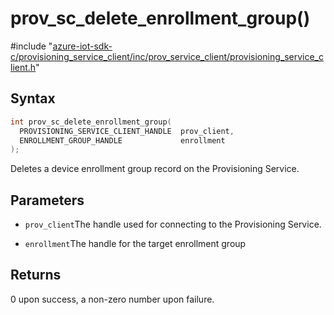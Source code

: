 # prov_sc_delete_enrollment_group()

\#include "[azure-iot-sdk-c/provisioning_service_client/inc/prov_service_client/provisioning_service_client.h](../iot-c-ref-provisioning-service-client-h.md)"  

## Syntax

```C
int prov_sc_delete_enrollment_group(
  PROVISIONING_SERVICE_CLIENT_HANDLE  prov_client,
  ENROLLMENT_GROUP_HANDLE             enrollment
);
```

Deletes a device enrollment group record on the Provisioning Service.

## Parameters
* `prov_client`The handle used for connecting to the Provisioning Service. 

* `enrollment`The handle for the target enrollment group

## Returns
0 upon success, a non-zero number upon failure.

